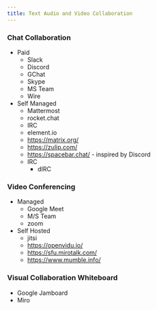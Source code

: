 ```yaml
---
title: Text Audio and Video Collaboration
---
```


### Chat Collaboration

- Paid
  - Slack
  - Discord
  - GChat
  - Skype
  - MS Team
  - Wire
- Self Managed
  - Mattermost
  - rocket.chat
  - IRC
  - element.io
  - https://matrix.org/
  - https://zulip.com/
  - https://spacebar.chat/ - inspired by Discord
  - IRC
    - dIRC

### Video Conferencing

- Managed
  - Google Meet
  - M/S Team
  - zoom
- Self Hosted
  - jitsi
  - https://openvidu.io/
  - https://sfu.mirotalk.com/
  - https://www.mumble.info/

### Visual Collaboration Whiteboard

- Google Jamboard
- Miro